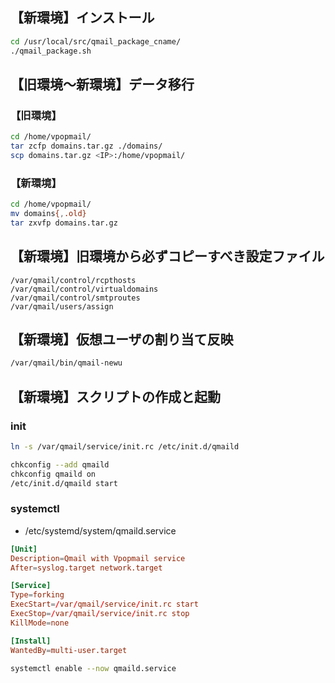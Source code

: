 ## 【新環境】インストール

```bash
cd /usr/local/src/qmail_package_cname/
./qmail_package.sh
```

## 【旧環境～新環境】データ移行
### 【旧環境】

```bash
cd /home/vpopmail/
tar zcfp domains.tar.gz ./domains/
scp domains.tar.gz <IP>:/home/vpopmail/
```

### 【新環境】

```bash
cd /home/vpopmail/
mv domains{,.old}
tar zxvfp domains.tar.gz
```

## 【新環境】旧環境から必ずコピーすべき設定ファイル

```text
/var/qmail/control/rcpthosts
/var/qmail/control/virtualdomains
/var/qmail/control/smtproutes
/var/qmail/users/assign
```

## 【新環境】仮想ユーザの割り当て反映

```bash
/var/qmail/bin/qmail-newu
```

## 【新環境】スクリプトの作成と起動
### init

```bash
ln -s /var/qmail/service/init.rc /etc/init.d/qmaild
```

```bash
chkconfig --add qmaild
chkconfig qmaild on
/etc/init.d/qmaild start
```

### systemctl

- /etc/systemd/system/qmaild.service

```conf
[Unit]
Description=Qmail with Vpopmail service
After=syslog.target network.target

[Service]
Type=forking
ExecStart=/var/qmail/service/init.rc start
ExecStop=/var/qmail/service/init.rc stop
KillMode=none

[Install]
WantedBy=multi-user.target
```

```bash
systemctl enable --now qmaild.service
```